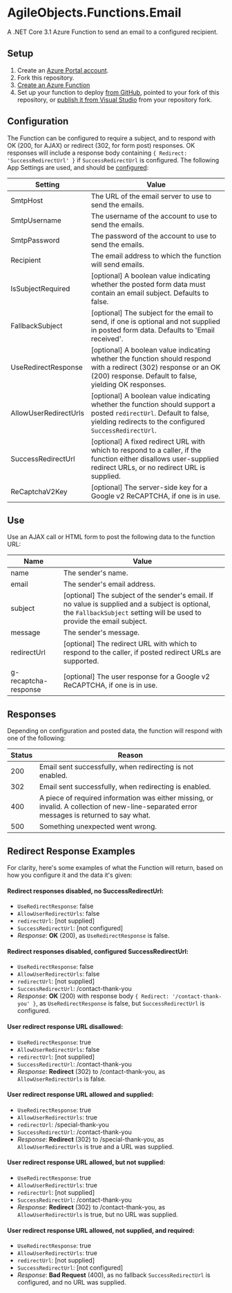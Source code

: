 # AgileObjects.Functions.Email

A .NET Core 3.1 Azure Function to send an email to a configured recipient.

## Setup

1. Create an [Azure Portal account](https://portal.azure.com).
2. Fork this repository.
3. [Create an Azure Function](https://docs.microsoft.com/en-us/azure/azure-functions/functions-create-first-azure-function)
4. Set up your function to deploy [from GitHub](https://docs.microsoft.com/en-us/azure/azure-functions/scripts/functions-cli-create-function-app-github-continuous),
   pointed to your fork of this repository, or [publish it from Visual Studio](https://tutorials.visualstudio.com/first-azure-function/publish) 
   from your repository fork.

## Configuration

The Function can be configured to require a subject, and to respond with OK (200, for AJAX) or redirect 
(302, for form post) responses. OK responses will include a response body containing 
`{ Redirect: 'SuccessRedirectUrl' }` if `SuccessRedirectUrl` is configured.
The following App Settings are used, and should be 
[configured](https://docs.microsoft.com/en-us/azure/azure-functions/functions-how-to-use-azure-function-app-settings):

| Setting               | Value |
|-----------------------|-------|
| SmtpHost              | The URL of the email server to use to send the emails. |
| SmtpUsername          | The username of the account to use to send the emails. |
| SmtpPassword          | The password of the account to use to send the emails. |
| Recipient             | The email address to which the function will send emails. |
| IsSubjectRequired     | [optional] A boolean value indicating whether the posted form data must contain an email subject. Defaults to false. |
| FallbackSubject       | [optional] The subject for the email to send, if one is optional and not supplied in posted form data. Defaults to 'Email received'. |
| UseRedirectResponse   | [optional] A boolean value indicating whether the function should respond with a redirect (302) response or an OK (200) response. Default to false, yielding OK responses. |
| AllowUserRedirectUrls | [optional] A boolean value indicating whether the function should support a posted `redirectUrl`. Default to false, yielding redirects to the configured `SuccessRedirectUrl`. |
| SuccessRedirectUrl    | [optional] A fixed redirect URL with which to respond to a caller, if the function either disallows user-supplied redirect URLs, or no redirect URL is supplied. |
| ReCaptchaV2Key        | [optional] The server-side key for a Google v2 ReCAPTCHA, if one is in use. |

## Use

Use an AJAX call or HTML form to post the following data to the function URL:

| Name                 | Value |
|----------------------|-------|
| name                 | The sender's name. |
| email                | The sender's email address. |
| subject              | [optional] The subject of the sender's email. If no value is supplied and a subject is optional, the `FallbackSubject` setting will be used to provide the email subject. |
| message              | The sender's message. |
| redirectUrl          | [optional] The redirect URL with which to respond to the caller, if posted redirect URLs are supported. |
| g-recaptcha-response | [optional] The user response for a Google v2 ReCAPTCHA, if one is in use. |

## Responses

Depending on configuration and posted data, the function will respond with one of the following:

| Status | Reason |
|--------|--------|
| 200    | Email sent successfully, when redirecting is not enabled. |
| 302    | Email sent successfully, when redirecting is enabled. |
| 400    | A piece of required information was either missing, or invalid. A collection of new-line-separated error messages is returned to say what. |
| 500    | Something unexpected went wrong. |

## Redirect Response Examples

For clarity, here's some examples of what the Function will return, based on how you configure it and 
the data it's given:

#### Redirect responses disabled, no SuccessRedirectUrl:

- `UseRedirectResponse`: false
- `AllowUserRedirectUrls`: false
- `redirectUrl`: [not supplied]
- `SuccessRedirectUrl`: [not configured]
- _Response_: **OK** (200), as `UseRedirectResponse` is false.

#### Redirect responses disabled, configured SuccessRedirectUrl:

- `UseRedirectResponse`: false
- `AllowUserRedirectUrls`: false
- `redirectUrl`: [not supplied]
- `SuccessRedirectUrl`: /contact-thank-you
- _Response_: **OK** (200) with response body `{ Redirect: '/contact-thank-you' }`, as 
  `UseRedirectResponse` is false, but `SuccessRedirectUrl` is configured.

#### User redirect response URL disallowed:

- `UseRedirectResponse`: true
- `AllowUserRedirectUrls`: false
- `redirectUrl`: [not supplied]
- `SuccessRedirectUrl`: /contact-thank-you
- _Response_: **Redirect** (302) to /contact-thank-you, as `AllowUserRedirectUrls` is false.

#### User redirect response URL allowed and supplied:

- `UseRedirectResponse`: true
- `AllowUserRedirectUrls`: true
- `redirectUrl`: /special-thank-you
- `SuccessRedirectUrl`: /contact-thank-you
- _Response_: **Redirect** (302) to /special-thank-you, as `AllowUserRedirectUrls` is true and a URL was supplied.

#### User redirect response URL allowed, but not supplied:

- `UseRedirectResponse`: true
- `AllowUserRedirectUrls`: true
- `redirectUrl`: [not supplied]
- `SuccessRedirectUrl`: /contact-thank-you
- _Response_: **Redirect** (302) to /contact-thank-you, as `AllowUserRedirectUrls` is true, but no URL was supplied.

#### User redirect response URL allowed, not supplied, and required:

- `UseRedirectResponse`: true
- `AllowUserRedirectUrls`: true
- `redirectUrl`: [not supplied]
- `SuccessRedirectUrl`: [not configured]
- _Response_: **Bad Request** (400), as no fallback `SuccessRedirectUrl` is configured, and no URL was supplied.
